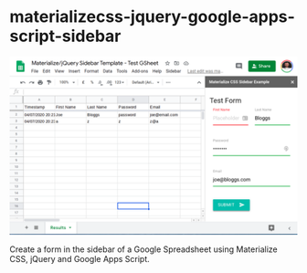 # materializecss-jquery-google-apps-script-sidebar

![Google Apps Script GSheet Sidebar example](https://github.com/andrewroberts/materializecss-jquery-google-apps-script-sidebar/blob/master/Screenshot%202020-07-05%20at%2016.50.54.png?raw=true)

Create a form in the sidebar of a Google Spreadsheet using Materialize CSS, jQuery and Google Apps Script.
